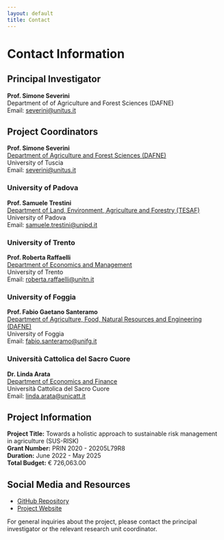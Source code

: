 ```yaml
---
layout: default
title: Contact
---
```


# Contact Information

## Principal Investigator

**Prof. Simone Severini**  
Department of of Agriculture and Forest Sciences (DAFNE)   
Email: severini@unitus.it

## Project Coordinators


**Prof. Simone Severini**  
[Department of Agriculture and Forest Sciences (DAFNE)](https://www.unitus.it/en/departments/dafne/)  
University of Tuscia  
Email: severini@unitus.it

### University of Padova
**Prof. Samuele Trestini**  
[Department of Land, Environment, Agriculture and Forestry (TESAF)](https://alpinenetwork.org/en/dipartimento-territorio-e-sistemi-agroforestali-tesaf-universita-di-padova/#:~:text=The%20Department%20TESAF%20is%20a%20multidisciplinary%20structure%20acting,resources%2C%20mechanization%20in%20agriculture%20and%20forestry%20and%20phytopathology)  
University of Padova  
Email: samuele.trestini@unipd.it

### University of Trento
**Prof. Roberta Raffaelli**  
[Department of Economics and Management](https://www.economia.unitn.it/en)  
University of Trento  
Email: roberta.raffaelli@unitn.it

### University of Foggia
**Prof. Fabio Gaetano Santeramo**  
[Department of Agriculture, Food, Natural Resources and Engineering (DAFNE)](https://www.agraria.unifg.it/en)  
University of Foggia  
Email: fabio.santeramo@unifg.it

### Università Cattolica del Sacro Cuore
**Dr. Linda Arata**  
[Department of Economics and Finance](https://dipartimenti.unicatt.it/defin?rdeLocaleAttr=en)  
Università Cattolica del Sacro Cuore  
Email: linda.arata@unicatt.it

## Project Information

**Project Title:** Towards a holistic approach to sustainable risk management in agriculture (SUS-RISK)  
**Grant Number:** PRIN 2020 - 20205L79R8  
**Duration:** June 2022 - May 2025  
**Total Budget:** € 726,063.00

## Social Media and Resources

- [GitHub Repository](https://github.com/PRINSUS-RIsk/SUS-Risk)
- [Project Website](https://prinsus-risk.github.io/SUS-Risk/)

For general inquiries about the project, please contact the principal investigator or the relevant research unit coordinator.
